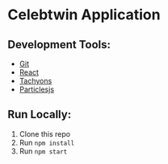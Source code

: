 # Celebtwin Application

## Development Tools:
* [Git](http://git-scm.com/)
* [React](https://reactjs.org/)
* [Tachyons](https://tachyons.io/)
* [Particlesjs](https://vincentgarreau.com/particles.js/)

## Run Locally:
1. Clone this repo
2. Run `npm install`
3. Run `npm start`
